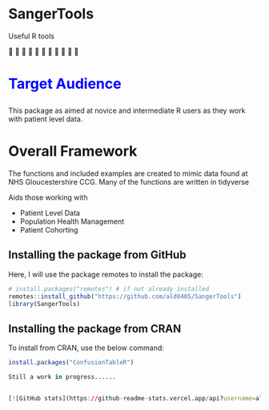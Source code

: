 # SangerTools
Useful R tools



:hospital: :hospital: :hospital: :hospital: :hospital: :hospital: :hospital: :hospital: :syringe: :syringe: :syringe:

# <p style="color:blue"> Target Audience </p>  
This package as aimed at novice and intermediate R users as they work with patient level data. 
# Overall Framework 
The functions and included examples are created to mimic data found at 
NHS Gloucestershire CCG. Many of the functions are written in tidyverse



Aids those working with 
* Patient Level Data
* Population Health Management
* Patient Cohorting 

## Installing the package from GitHub

Here, I will use the package remotes to install the package:

``` r
# install.packages("remotes") # if not already installed
remotes::install_github("https://github.com/ald0405/SangerTools")
library(SangerTools)

```
## Installing the package from CRAN

To install from CRAN, use the below command:
``` r
install.packages("ConfusionTableR")

Still a work in progress......


[![GitHub stats](https://github-readme-stats.vercel.app/api?username=ald0405)](https://github.com/anuraghazra/github-readme-stats)
